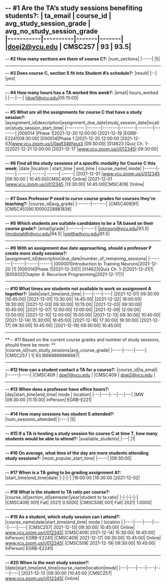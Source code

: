 **-- #1 Are the TA’s study sessions benefiting students?:**
| ta_email | course_id | avg_study_session_grade |  avg_no_study_session_grade                   
|-----------|----------|-------|-------|
|doej2@vcu.edu | CMSC257 | 93 | 93.5|
---


**-- #2 How many sections are there of course C?:**
|num_sections|
|-----|
|5|

---
**-- #3 Does course C, section S fit into Student A’s schedule?:**
|result|
|--|
|yes|

---
**-- #4 How many hours has a TA worked this week?:**
|email| hours_worked |
|---|---|
|doej1@vcu.edu|05:15:00|

---
**-- #5 What are all the assignments for course C that have a study session?:**
|assignment_id|description|assignment_due_date|study_session_date|location|study_session_start_time|
|--------- |-------|--------|--------|--------|--------|
|000014 |Phase 1|2021-12-20 12:00:00 |2021-12-19 |EGRB-E2241|09:30:00|
|000014|Phase 1 |2021-12-20 12:00:00 |2021-12-03|www.vcu.zoom.us/j/0adf346fgsq3 |09:30:00|
|014623 |Quiz Ch. 1-2|2021-12-21 12:00:00 |2021-12-17 |www.vcu.zoom.us/j/012345| 09:30:00|

---
**-- #6 Find all the study sessions of a specific modality for Course C this week:**
|date |location | start_time | end_time | course_name| mode|
|------|------| ------| ------| ------| ------|
|2021-12-01 |www.vcu.zoom.us/j/012345 |09:30:00 | 10:45:00|CMSC409| Online|
|2021-12-01 |www.vcu.zoom.us/j/012345 |13:30:00| 14:45:00|CMSC409| Online|



---
**-- #7 Does Professor P need to curve course grades for courses they're teaching?:**
|course_id|avg_grade|
|-------|-------|
|CMSC409|91|
|CMSC451|90.10000228881836|


---
**-- #8 Which students are suitable candidates to be a TA based on their course grade?:**
|email|grade|
|-------|------|
|johnsonj@vcu.edu|93.5|
|mcdonaldh@vcu.edu|94.5|
|smitha@vcu.edu|91.5|




---
**-- #9 With an assignment due date approaching, should a professor P create more study sessions?:**
|assignment_id|description|due_date|number_of_remaining_sessions|
|--------|------|------|------|
|000001|Introduction to Training Neurons|2021-12-20 |1|
|000014|Phase 1|2021-12-20|1|
|014623|Quiz Ch. 1-2|2021-12-21|1|
|835932|Chapter 4: Recurisve Programming|2021-12-17|1|


---
**-- #10 What times are students not available to work on assignment A together?:**
|date|start_time|end_time|
|----|----|----|
|2021-12-01|	09:30:00	|10:45:00|
|2021-12-01|	13:30:00|	14:45:00|
|2021-12-02|	18:00:00|	19:30:00|
|2021-12-03|	09:30:00|	10:15:00|
|2021-12-03|	09:30:00|	10:45:00|
|2021-12-07|	12:00:00|	13:00:00|
|2021-12-09|	12:00:00|	13:00:00|
|2021-12-10|	12:00:00|	15:00:00|
|2021-12-13|	09:30:00|	10:45:00|
|2021-12-14|	15:30:00|	16:45:00|
|2021-12-16|	17:30:00|	19:30:00|
|2021-12-17|	09:30:00|	10:45:00|
|2021-12-19|	09:30:00|	10:45:00|



---


**-- #11 Based on the current course grades and number of study sessions, should there be more: **
|course_id|num_study_sessions|avg_course_grade|
|-----|-----|-----|
|CMSC257 |	1|	93.16666666666667|



---
**-- #12 How can a student contact a TA for a course?:**
|course_id|ta_email|
|------|-----|
|CMSC409 |	doej1@vcu.edu |
|CMSC409 |	doej2@vcu.edu |


---
**-- #13 When does a professor have office hours?:**
|day|start_time|end_time| mode | location|
|---|----|---|---|---|
|MW	|09:30:00	|11:15:00|	InPerson|	EGRB-E221|




---
**-- #14 How many sessions has student S attended?:**
|num_sessions_attended|
|----|
|5|

---
**-- #15 If a TA is hosting a study session for course C at time T, how many students would be able to attend?:**
|available_students|
|---|
|1|


----
**-- #16 On average, what time of the day are more students attending study sessions?:**
|most_popular_start_time|
|-----|
|09:30:00|


---
**-- #17 When is a TA going to be grading assignment A?:**
|start_time|end_time|date|
|-|-|-|
|18:00:00	|19:30:00	|2021-12-02|



---
**-- #18 What is the student to TA ratio per course?:**
|course_id|section_id|semester|year|student to ta ratio|
|-|-|-|-|-|
|CMSC409|	001|	Fall|	2021|	0.5000|
|CMSC508|	001|	Fall|	2021|	1.0000|


---
**-- #19 As a student, which study session can I attend?:**
|course_name|date|start_time|end_time| mode | location |
|----|----|----|----|----|----|
|CMSC257|	2021-12-13|	09:30:00|	10:45:00|	Online|	www.vcu.zoom.us/j/012345|
|CMSC409|	2021-12-14|	15:30:00|	16:45:00|	InPerson|	EGRB-E2241|
|CMSC409|	2021-12-17|	09:30:00|	10:45:00|	Online|	www.vcu.zoom.us/j/012345|
|CMSC508|	2021-12-19|	09:30:00|	10:45:00|	InPerson|	EGRB-E2241|


---
**-- #20 When is the next study session?:**
|date|start_time|end_time|course_name|location|mode|
|---|----|----|----|----|----|
|2021-12-13	|09:30:00	|10:45:00	|CMSC257|	www.vcu.zoom.us/j/012345|	Online|





